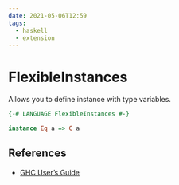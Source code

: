 ```yaml
---
date: 2021-05-06T12:59
tags:
  - haskell
  - extension
---
```


# FlexibleInstances

Allows you to define instance with type variables.

```haskell
{-# LANGUAGE FlexibleInstances #-}

instance Eq a => C a
```

## References

- [GHC User’s Guide](https://downloads.haskell.org/~ghc/latest/docs/html/users_guide/exts/instances.html)
